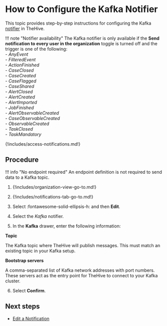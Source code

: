 # How to Configure the Kafka Notifier

This topic provides step-by-step instructions for configuring the Kafka [notifier](../about-notifications.md#notifiers) in TheHive.

!!! note "Notifier availability"
    The Kafka notifier is only available if the **Send notification to every user in the organization** toggle is turned off and the trigger is one of the following:  
    - *AnyEvent*  
    - *FilteredEvent*  
    - *ActionFinished*  
    - *CaseClosed*  
    - *CaseCreated*  
    - *CaseFlagged*  
    - *CaseShared*  
    - *AlertClosed*  
    - *AlertCreated*  
    - *AlertImported*  
    - *JobFinished*  
    - *AlertObservableCreated*  
    - *CaseObservableCreated*  
    - *ObservableCreated*  
    - *TaskClosed*  
    - *TaskMandatory*

{!includes/access-notifications.md!}

## Procedure

!!! info "No endpoint required"
    An endpoint definition is not required to send data to a Kafka topic.

1. {!includes/organization-view-go-to.md!}

2. {!includes/notifications-tab-go-to.md!}

3. Select :fontawesome-solid-ellipsis-h: and then **Edit**.

4. Select the *Kafka* notifier.

5. In the **Kafka** drawer, enter the following information:

  **Topic**

  The Kafka topic where TheHive will publish messages. This must match an existing topic in your Kafka setup.

  **Bootstrap servers**

  A comma-separated list of Kafka network addresses with port numbers. These servers act as the entry point for TheHive to connect to your Kafka cluster.

6. Select **Confirm**.

## Next steps

* [Edit a Notification](../edit-a-notification.md)